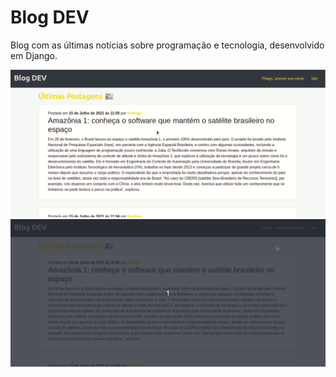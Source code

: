 <h1>Blog DEV</h1>
<p>Blog com as últimas notícias sobre programação e tecnologia, desenvolvido em Django.</p>

<img src="/gif1.gif" />

<img src="/gif2.gif"/>
